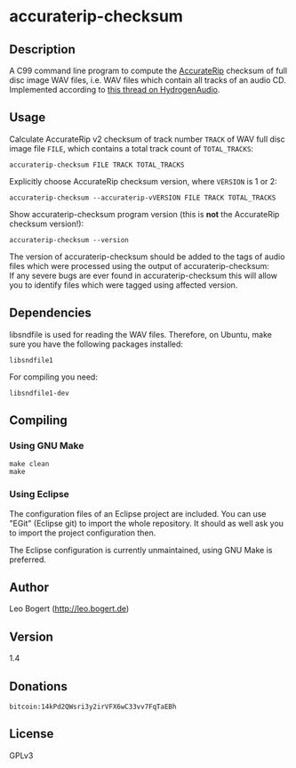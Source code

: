# accuraterip-checksum

## Description
A C99 command line program to compute the [AccurateRip](http://accuraterip.com/) checksum of full disc image WAV files, i.e. WAV files which contain all tracks of an audio CD.  
Implemented according to [this thread on HydrogenAudio](http://www.hydrogenaudio.org/forums/index.php?showtopic=97603).

## Usage
Calculate AccurateRip v2 checksum of track number ```TRACK``` of WAV full disc image file ```FILE```, which contains a total track count of ```TOTAL_TRACKS```:

	accuraterip-checksum FILE TRACK TOTAL_TRACKS

Explicitly choose AccurateRip checksum version, where ```VERSION``` is 1 or 2:

	accuraterip-checksum --accuraterip-vVERSION FILE TRACK TOTAL_TRACKS

Show accuraterip-checksum program version (this is **not** the AccurateRip checksum version!):

	accuraterip-checksum --version

The version of accuraterip-checksum should be added to the tags of audio files which were processed using the output of accuraterip-checksum:  
If any severe bugs are ever found in accuraterip-checksum this will allow you to identify files which were tagged using affected version.

## Dependencies
libsndfile is used for reading the WAV files.
Therefore, on Ubuntu, make sure you have the following packages installed:

	libsndfile1

For compiling you need:

	libsndfile1-dev

## Compiling

### Using GNU Make
```shell
make clean
make
```

### Using Eclipse
The configuration files of an Eclipse project are included.
You can use "EGit" (Eclipse git) to import the whole repository.
It should as well ask you to import the project configuration then.

The Eclipse configuration is currently unmaintained, using GNU Make is preferred.

## Author
Leo Bogert (http://leo.bogert.de)

## Version
1.4

## Donations
	bitcoin:14kPd2QWsri3y2irVFX6wC33vv7FqTaEBh

## License
GPLv3
